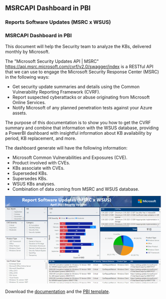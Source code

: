 ## MSRCAPI Dashboard in PBI

### Reports Software Updates (MSRC x WSUS)

### MSRCAPI Dashboard in PBI

This document will help the Security team to analyze the KBs, delivered monthly by Microsoft.

The "Microsoft Security Updates API | MSRC" <https://api.msrc.microsoft.com/cvrf/v2.0/swagger/index> is a RESTful API that we can use to engage the Microsoft Security Response Center (MSRC) in the following ways:
- Get security update summaries and details using the Common Vulnerability Reporting Framework (CVRF).
- Report suspected cyberattacks or abuse originating from Microsoft Online Services.
- Notify Microsoft of any planned penetration tests against your Azure assets.

The purpose of this documentation is to show you how to get the CVRF summary and combine that information with the WSUS database, providing a PowerBI dashboard with insightful information about KB availability by period, KB replacement, and more. 

The dashboard generate will have the following information:
- Microsoft Common Vulnerabilities and Exposures (CVE).
- Product involved with CVEs.
- KBs associate with CVEs.
- Superseded KBs.
- Supersedes KBs.
- WSUS KBs analyses.
- Combination of data coming from MSRC and WSUS database.

![OverviewImage](/install/images/OverviewImage.png)


Download the [documentation](https://github.com/rodlucena/sugapitopbi/blob/master/install/Security%20-%20Analyze-KBs-Superseded.pdf) and the [PBI template](https://github.com/rodlucena/sugapitopbi/blob/master/install/Security%20-%20MSRC%20Analyzes.pbit).

